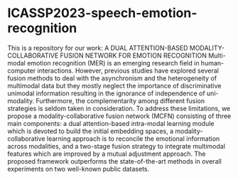 # ICASSP2023-speech-emotion-recognition
This is a repository for our work: A DUAL ATTENTION-BASED MODALITY-COLLABORATIVE FUSION NETWORK FOR EMOTION RECOGNITION
Multi-modal emotion recognition (MER) is an emerging research field in human-computer interactions. However, previous studies have explored several fusion methods to deal with the asynchronism and the heterogeneity of multimodal data but they mostly neglect the importance of discriminative unimodal information  resulting in the ignorance of independence of uni-modality. Furthermore, the complementarity among different fusion strategies is seldom taken in consideration. To address these limitations, we propose a modality-collaborative fusion network (MCFN) consisting of three main components: a dual attention-based intra-modal learning module which is devoted to build the initial embedding spaces, a modality-collaborative learning approach is to reconcile the emotional information across modalities, and a two-stage fusion strategy to integrate multimodal features which are improved by a mutual adjustment approach. 
The proposed framework outperforms the state-of-the-art methods in overall experiments on two well-known public datasets.
